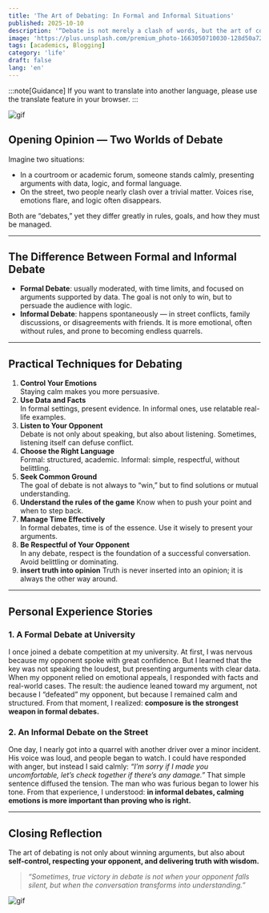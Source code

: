 ```yaml
---
title: 'The Art of Debating: In Formal and Informal Situations'
published: 2025-10-10
description: '“Debate is not merely a clash of words, but the art of conveying truth in a way that can be accepted.”'
image: 'https://plus.unsplash.com/premium_photo-1663050710030-128d50a72e5e?ixlib=rb-4.1.0&ixid=M3wxMjA3fDB8MHxwaG90by1yZWxhdGVkfDM5fHx8ZW58MHx8fHx8&auto=format&fit=crop&q=60&w=600'
tags: [academics, Blogging]
category: 'life'
draft: false 
lang: 'en'
---
```


:::note[Guidance]
If you want to translate into another language, please use the translate feature in your browser.
:::

![gif](https://media.tenor.com/WfGhDMrDsKwAAAAM/anime-bokura-wa-minna-kawaisou.gif)

## Opening Opinion — Two Worlds of Debate

Imagine two situations:  
- In a courtroom or academic forum, someone stands calmly, presenting arguments with data, logic, and formal language.  
- On the street, two people nearly clash over a trivial matter. Voices rise, emotions flare, and logic often disappears.  

Both are “debates,” yet they differ greatly in rules, goals, and how they must be managed.  

---

## The Difference Between Formal and Informal Debate

- **Formal Debate**: usually moderated, with time limits, and focused on arguments supported by data. The goal is not only to win, but to persuade the audience with logic.  
- **Informal Debate**: happens spontaneously — in street conflicts, family discussions, or disagreements with friends. It is more emotional, often without rules, and prone to becoming endless quarrels.  

---

## Practical Techniques for Debating

1. **Control Your Emotions**  
   Staying calm makes you more persuasive.  
2. **Use Data and Facts**  
   In formal settings, present evidence. In informal ones, use relatable real-life examples.  
3. **Listen to Your Opponent**  
   Debate is not only about speaking, but also about listening. Sometimes, listening itself can defuse conflict.  
4. **Choose the Right Language**  
   Formal: structured, academic. Informal: simple, respectful, without belittling.  
5. **Seek Common Ground**  
   The goal of debate is not always to “win,” but to find solutions or mutual understanding.  
6. **Understand the rules of the game**
   Know when to push your point and when to step back.
7. **Manage Time Effectively**  
   In formal debates, time is of the essence. Use it wisely to present your arguments.
8. **Be Respectful of Your Opponent**  
   In any debate, respect is the foundation of a successful conversation. Avoid belittling or dominating.
9. **insert truth into opinion**
   Truth is never inserted into an opinion; it is always the other way around.

---

## Personal Experience Stories

### **1. A Formal Debate at University**  
I once joined a debate competition at my university. At first, I was nervous because my opponent spoke with great confidence. But I learned that the key was not speaking the loudest, but presenting arguments with clear data. When my opponent relied on emotional appeals, I responded with facts and real-world cases. The result: the audience leaned toward my argument, not because I “defeated” my opponent, but because I remained calm and structured. From that moment, I realized: **composure is the strongest weapon in formal debates.**

### **2. An Informal Debate on the Street**  
One day, I nearly got into a quarrel with another driver over a minor incident. His voice was loud, and people began to watch. I could have responded with anger, but instead I said calmly: *“I’m sorry if I made you uncomfortable, let’s check together if there’s any damage.”* That simple sentence diffused the tension. The man who was furious began to lower his tone. From that experience, I understood: **in informal debates, calming emotions is more important than proving who is right.**

---

## Closing Reflection

The art of debating is not only about winning arguments, but also about **self-control, respecting your opponent, and delivering truth with wisdom.**  

> *“Sometimes, true victory in debate is not when your opponent falls silent, but when the conversation transforms into understanding.”*  

![gif](https://media.tenor.com/i9D76RLlMMUAAAAM/furuhashi-fumino-bokuben.gif)
